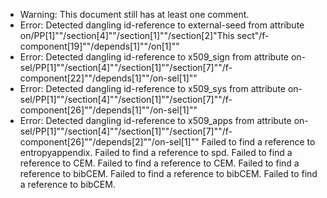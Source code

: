 * Warning: This document still has at least one comment.
* Error: Detected dangling id-reference to external-seed from attribute
        on/PP[1]""/section[4]""/section[1]""/section[2]"This sect"/f-component[19]""/depends[1]""/on[1]""
* Error: Detected dangling id-reference to x509_sign from attribute
        on-sel/PP[1]""/section[4]""/section[1]""/section[7]""/f-component[22]""/depends[1]""/on-sel[1]""
* Error: Detected dangling id-reference to x509_sys from attribute
        on-sel/PP[1]""/section[4]""/section[1]""/section[7]""/f-component[26]""/depends[1]""/on-sel[1]""
* Error: Detected dangling id-reference to x509_apps from attribute
        on-sel/PP[1]""/section[4]""/section[1]""/section[7]""/f-component[26]""/depends[2]""/on-sel[1]""
 Failed to find a reference to entropyappendix.
 Failed to find a reference to spd.
 Failed to find a reference to CEM.
 Failed to find a reference to CEM.
 Failed to find a reference to bibCEM.
 Failed to find a reference to bibCEM.
 Failed to find a reference to bibCEM.
